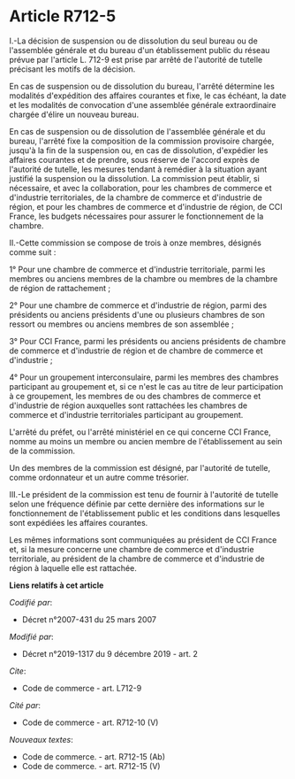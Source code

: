 # Article R712-5

I.-La décision de suspension ou de dissolution du seul bureau ou de l'assemblée générale et du bureau d'un établissement
public du réseau prévue par l'article L. 712-9 est prise par arrêté de l'autorité de tutelle précisant les motifs de la
décision. 

En cas de suspension ou de dissolution du bureau, l'arrêté détermine les modalités d'expédition des affaires courantes et
fixe, le cas échéant, la date et les modalités de convocation d'une assemblée générale extraordinaire chargée d'élire un
nouveau bureau. 

En cas de suspension ou de dissolution de l'assemblée générale et du bureau, l'arrêté fixe la composition de la commission
provisoire chargée, jusqu'à la fin de la suspension ou, en cas de dissolution, d'expédier les affaires courantes et de
prendre, sous réserve de l'accord exprès de l'autorité de tutelle, les mesures tendant à remédier à la situation ayant
justifié la suspension ou la dissolution. La commission peut établir, si nécessaire, et avec la collaboration, pour les
chambres de commerce et d'industrie territoriales, de la chambre de commerce et d'industrie de région, et pour les chambres
de commerce et d'industrie de région, de CCI France, les budgets nécessaires pour assurer le fonctionnement de la chambre. 

II.-Cette commission se compose de trois à onze membres, désignés comme suit : 

1° Pour une chambre de commerce et d'industrie territoriale, parmi les membres ou anciens membres de la chambre ou membres de
la chambre de région de rattachement ; 

2° Pour une chambre de commerce et d'industrie de région, parmi des présidents ou anciens présidents d'une ou plusieurs
chambres de son ressort ou membres ou anciens membres de son assemblée ; 

3° Pour CCI France, parmi les présidents ou anciens présidents de chambre de commerce et d'industrie de région et de chambre
de commerce et d'industrie ; 

4° Pour un groupement interconsulaire, parmi les membres des chambres participant au groupement et, si ce n'est le cas au
titre de leur participation à ce groupement, les membres de ou des chambres de commerce et d'industrie de région auxquelles
sont rattachées les chambres de commerce et d'industrie territoriales participant au groupement. 

L'arrêté du préfet, ou l'arrêté ministériel en ce qui concerne CCI France, nomme au moins un membre ou ancien membre de
l'établissement au sein de la commission. 

Un des membres de la commission est désigné, par l'autorité de tutelle, comme ordonnateur et un autre comme trésorier. 

III.-Le président de la commission est tenu de fournir à l'autorité de tutelle selon une fréquence définie par cette dernière
des informations sur le fonctionnement de l'établissement public et les conditions dans lesquelles sont expédiées les
affaires courantes. 

Les mêmes informations sont communiquées au président de CCI France et, si la mesure concerne une chambre de commerce et
d'industrie territoriale, au président de la chambre de commerce et d'industrie de région à laquelle elle est rattachée.

**Liens relatifs à cet article**

_Codifié par_:

  - Décret n°2007-431 du 25 mars 2007

_Modifié par_:

  - Décret n°2019-1317 du 9 décembre 2019 - art. 2

_Cite_:

  - Code de commerce - art. L712-9

_Cité par_:

  - Code de commerce - art. R712-10 (V)

_Nouveaux textes_:

  - Code de commerce. - art. R712-15 (Ab)
  - Code de commerce. - art. R712-15 (V)
